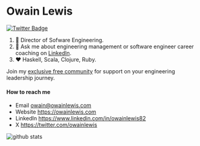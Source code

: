 # Owain Lewis

[![Twitter Badge](https://img.shields.io/badge/-owainlewis-1ca0f1?style=flat-square&logo=twitter&logoColor=white&link=https://twitter.com/owainlewis)](https://twitter.com/owainlewis)

1. :office: Director of Sofware Engineering. 
2. :speech_balloon: Ask me about engineering management or software engineer career coaching on [LinkedIn](https://www.linkedin.com/in/owainlewis82/). 
3. :heart: Haskell, Scala, Clojure, Ruby.

Join my [exclusive free community](https://www.skool.com/engineering-leadership-academy/about) for support on your engineering leadership journey.

#### How to reach me
- Email owain@owainlewis.com
- Website https://owainlewis.com
- LinkedIn https://www.linkedin.com/in/owainlewis82
- X https://twitter.com/owainlewis 

![github stats](https://github-readme-stats.vercel.app/api?username=owainlewis&show_icons=true&count_private=true&hide_title=true)
